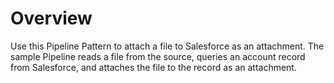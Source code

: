 # Overview

Use this Pipeline Pattern to attach a file to Salesforce as an attachment. The sample Pipeline reads a file from the source, queries an account record from Salesforce, and attaches the file to the record as an attachment.

